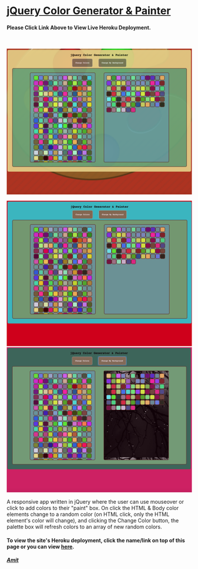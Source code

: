 # [jQuery Color Generator & Painter](https://jquery-painter.herokuapp.com/index.html)
#### Please Click Link Above to View Live Heroku Deployment.

<br/>
<p align="center">
  <img src="jq2.png" width="650" title="hover text">
</p>

<p align="center">
  <img src="jq1.png" width="600" title="hover text">
  <img src="jq3.png" width="600" title="hover text">
</p>

A responsive app written in jQuery where the user can use mouseover or click to add colors to their "paint" box.  On click the HTML & Body color elements change to a random color (on HTML click, only the HTML element's color will change), and clicking the Change Color button, the palette box will refresh colors to an array of new random colors.

#### To view the site's Heroku deployment, click the name/link on top of this page or you can view [here](https://jquery-painter.herokuapp.com/index.html).

##### [Amit](https://amitzaman.com/)
